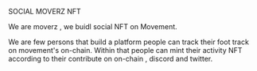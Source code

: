 SOCIAL MOVERZ NFT


We are moverz , we buidl social NFT on Movement.

We are few persons that build a platform people can track their foot track on movement's on-chain. Within that people can mint their activity NFT according to their contribute on on-chain , discord and twitter.
